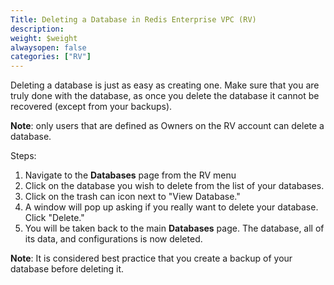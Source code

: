 ```yaml
---
Title: Deleting a Database in Redis Enterprise VPC (RV)
description: 
weight: $weight
alwaysopen: false
categories: ["RV"]
---
```

Deleting a database is just as easy as creating one. Make sure that you
are truly done with the database, as once you delete the database it
cannot be recovered (except from your backups).

**Note**: only users that are defined as Owners on the RV account can
delete a database.

Steps:

1. Navigate to the **Databases** page from the RV menu
1. Click on the database you wish to delete from the list of your
    databases.
1. Click on the trash can icon next to "View Database."
1. A window will pop up asking if you really want to delete your
    database. Click "Delete."
1. You will be taken back to the main **Databases** page. The database,
    all of its data, and configurations is now deleted.

**Note**: It is considered best practice that you create a backup of
your database before deleting it.
